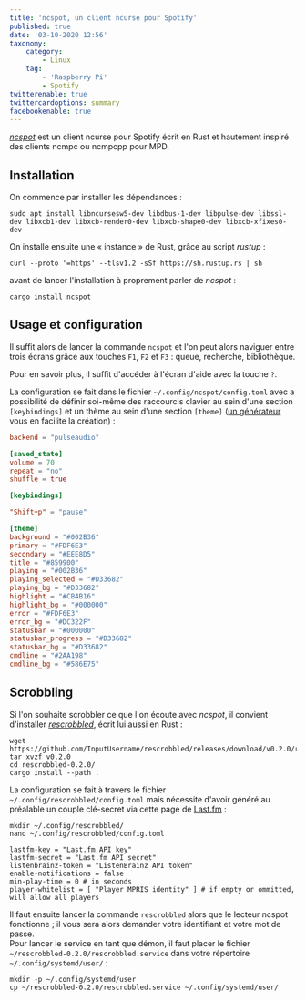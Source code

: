 ```yaml
---
title: 'ncspot, un client ncurse pour Spotify'
published: true
date: '03-10-2020 12:56'
taxonomy:
    category:
        - Linux
    tag:
        - 'Raspberry Pi'
        - Spotify
twitterenable: true
twittercardoptions: summary
facebookenable: true
---
```


[_ncspot_](https://github.com/hrkfdn/ncspot) est un client ncurse pour Spotify écrit en Rust et hautement inspiré des clients ncmpc ou ncmpcpp pour MPD. 

## Installation

On commence par installer les dépendances&nbsp;:

```shell
sudo apt install libncursesw5-dev libdbus-1-dev libpulse-dev libssl-dev libxcb1-dev libxcb-render0-dev libxcb-shape0-dev libxcb-xfixes0-dev
```

On installe ensuite une « instance » de Rust, grâce au script _rustup_&nbsp;:

```shell
curl --proto '=https' --tlsv1.2 -sSf https://sh.rustup.rs | sh
```

avant de lancer l'installation à proprement parler de _ncspot_&nbsp;:

```shell
cargo install ncspot
```

## Usage et configuration

Il suffit alors de lancer la commande `ncspot` et l'on peut alors naviguer entre trois écrans grâce aux touches `F1`, `F2` et `F3`&nbsp;: queue, recherche, bibliothèque.     

Pour en savoir plus, il suffit d'accéder à l'écran d'aide avec la touche `?`.

La configuration se fait dans le fichier `~/.config/ncspot/config.toml` avec a possibilité de définir soi-même des raccourcis clavier au sein d'une section `[keybindings]` et un thème au sein d'une section `[theme]` ([un générateur](https://ncspot-theme-generator.vaa.red) vous en facilite la création)&nbsp;:

```toml
backend = "pulseaudio"

[saved_state]
volume = 70
repeat = "no"
shuffle = true

[keybindings]

"Shift+p" = "pause"

[theme]
background = "#002B36"
primary = "#FDF6E3"
secondary = "#EEE8D5"
title = "#859900"
playing = "#002B36"
playing_selected = "#D33682"
playing_bg = "#D33682"
highlight = "#CB4B16"
highlight_bg = "#000000"
error = "#FDF6E3"
error_bg = "#DC322F"
statusbar = "#000000"
statusbar_progress = "#D33682"
statusbar_bg = "#D33682"
cmdline = "#2AA198"
cmdline_bg = "#586E75"
```


## Scrobbling

Si l'on souhaite scrobbler ce que l'on écoute avec _ncspot_, il convient d'installer [_rescrobbled_](https://github.com/InputUsername/rescrobbled), écrit lui aussi en Rust&nbsp;:

```shell
wget https://github.com/InputUsername/rescrobbled/releases/download/v0.2.0/rescrobbled
tar xvzf v0.2.0
cd rescrobbled-0.2.0/
cargo install --path .
```

La configuration se fait à travers le fichier `~/.config/rescrobbled/config.toml` mais nécessite d'avoir généré au préalable un couple clé-secret via cette page de [Last.fm](https://www.last.fm/api/account/create)&nbsp;:

```shell
mkdir ~/.config/rescrobbled/
nano ~/.config/rescrobbled/config.toml
```

```
lastfm-key = "Last.fm API key"
lastfm-secret = "Last.fm API secret"
listenbrainz-token = "ListenBrainz API token"
enable-notifications = false
min-play-time = 0 # in seconds
player-whitelist = [ "Player MPRIS identity" ] # if empty or ommitted, will allow all players
```

Il faut ensuite lancer la commande `rescrobbled` alors que le lecteur ncspot fonctionne&nbsp;; il vous sera alors demander votre identifiant et votre mot de passe.     
Pour lancer le service en tant que démon, il faut placer le fichier `~/rescrobbled-0.2.0/rescrobbled.service` dans votre répertoire `~/.config/systemd/user/`&nbsp;:

```shell
mkdir -p ~/.config/systemd/user
cp ~/rescrobbled-0.2.0/rescrobbled.service ~/.config/systemd/user/
```